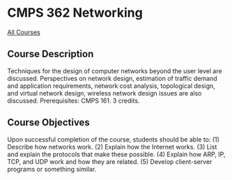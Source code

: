# CMPS 362 Networking

[All Courses](courses)

## Course Description

Techniques for the design of computer networks beyond the user level are discussed. Perspectives on network design, estimation of traffic demand and application requirements, network cost analysis, topological design, and virtual network design, wireless network design issues are also discussed. Prerequisites: CMPS 161. 3 credits.

## Course Objectives

Upon successful completion of the course, students should be able to:
(1) Describe how networks work.
(2) Explain how the Internet works.
(3) List and explain the protocols that make these possible.
(4) Explain how ARP, IP, TCP, and UDP work and how they are related.
(5) Develop client-server programs or something similar.

